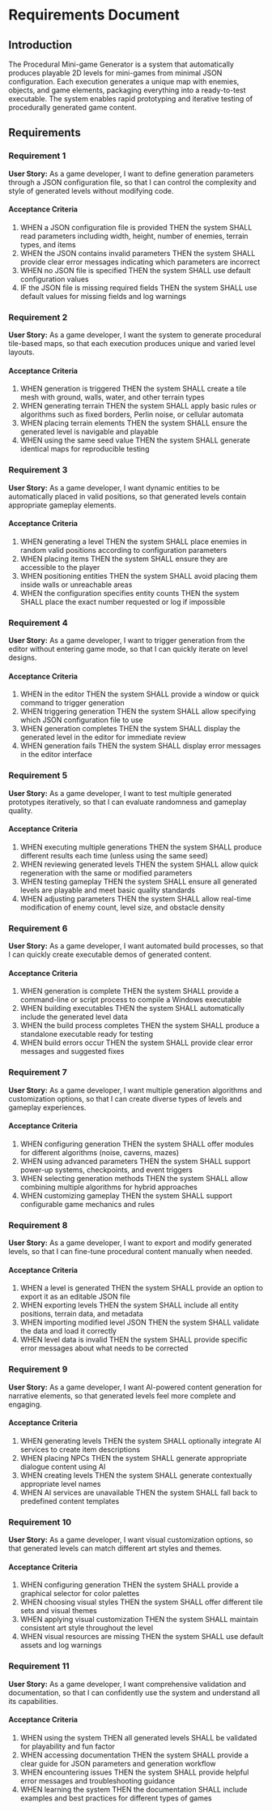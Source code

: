 # Requirements Document

## Introduction

The Procedural Mini-game Generator is a system that automatically produces playable 2D levels for mini-games from minimal JSON configuration. Each execution generates a unique map with enemies, objects, and game elements, packaging everything into a ready-to-test executable. The system enables rapid prototyping and iterative testing of procedurally generated game content.

## Requirements

### Requirement 1

**User Story:** As a game developer, I want to define generation parameters through a JSON configuration file, so that I can control the complexity and style of generated levels without modifying code.

#### Acceptance Criteria

1. WHEN a JSON configuration file is provided THEN the system SHALL read parameters including width, height, number of enemies, terrain types, and items
2. WHEN the JSON contains invalid parameters THEN the system SHALL provide clear error messages indicating which parameters are incorrect
3. WHEN no JSON file is specified THEN the system SHALL use default configuration values
4. IF the JSON file is missing required fields THEN the system SHALL use default values for missing fields and log warnings

### Requirement 2

**User Story:** As a game developer, I want the system to generate procedural tile-based maps, so that each execution produces unique and varied level layouts.

#### Acceptance Criteria

1. WHEN generation is triggered THEN the system SHALL create a tile mesh with ground, walls, water, and other terrain types
2. WHEN generating terrain THEN the system SHALL apply basic rules or algorithms such as fixed borders, Perlin noise, or cellular automata
3. WHEN placing terrain elements THEN the system SHALL ensure the generated level is navigable and playable
4. WHEN using the same seed value THEN the system SHALL generate identical maps for reproducible testing

### Requirement 3

**User Story:** As a game developer, I want dynamic entities to be automatically placed in valid positions, so that generated levels contain appropriate gameplay elements.

#### Acceptance Criteria

1. WHEN generating a level THEN the system SHALL place enemies in random valid positions according to configuration parameters
2. WHEN placing items THEN the system SHALL ensure they are accessible to the player
3. WHEN positioning entities THEN the system SHALL avoid placing them inside walls or unreachable areas
4. WHEN the configuration specifies entity counts THEN the system SHALL place the exact number requested or log if impossible

### Requirement 4

**User Story:** As a game developer, I want to trigger generation from the editor without entering game mode, so that I can quickly iterate on level designs.

#### Acceptance Criteria

1. WHEN in the editor THEN the system SHALL provide a window or quick command to trigger generation
2. WHEN triggering generation THEN the system SHALL allow specifying which JSON configuration file to use
3. WHEN generation completes THEN the system SHALL display the generated level in the editor for immediate review
4. WHEN generation fails THEN the system SHALL display error messages in the editor interface

### Requirement 5

**User Story:** As a game developer, I want to test multiple generated prototypes iteratively, so that I can evaluate randomness and gameplay quality.

#### Acceptance Criteria

1. WHEN executing multiple generations THEN the system SHALL produce different results each time (unless using the same seed)
2. WHEN reviewing generated levels THEN the system SHALL allow quick regeneration with the same or modified parameters
3. WHEN testing gameplay THEN the system SHALL ensure all generated levels are playable and meet basic quality standards
4. WHEN adjusting parameters THEN the system SHALL allow real-time modification of enemy count, level size, and obstacle density

### Requirement 6

**User Story:** As a game developer, I want automated build processes, so that I can quickly create executable demos of generated content.

#### Acceptance Criteria

1. WHEN generation is complete THEN the system SHALL provide a command-line or script process to compile a Windows executable
2. WHEN building executables THEN the system SHALL automatically include the generated level data
3. WHEN the build process completes THEN the system SHALL produce a standalone executable ready for testing
4. WHEN build errors occur THEN the system SHALL provide clear error messages and suggested fixes

### Requirement 7

**User Story:** As a game developer, I want multiple generation algorithms and customization options, so that I can create diverse types of levels and gameplay experiences.

#### Acceptance Criteria

1. WHEN configuring generation THEN the system SHALL offer modules for different algorithms (noise, caverns, mazes)
2. WHEN using advanced parameters THEN the system SHALL support power-up systems, checkpoints, and event triggers
3. WHEN selecting generation methods THEN the system SHALL allow combining multiple algorithms for hybrid approaches
4. WHEN customizing gameplay THEN the system SHALL support configurable game mechanics and rules

### Requirement 8

**User Story:** As a game developer, I want to export and modify generated levels, so that I can fine-tune procedural content manually when needed.

#### Acceptance Criteria

1. WHEN a level is generated THEN the system SHALL provide an option to export it as an editable JSON file
2. WHEN exporting levels THEN the system SHALL include all entity positions, terrain data, and metadata
3. WHEN importing modified level JSON THEN the system SHALL validate the data and load it correctly
4. WHEN level data is invalid THEN the system SHALL provide specific error messages about what needs to be corrected

### Requirement 9

**User Story:** As a game developer, I want AI-powered content generation for narrative elements, so that generated levels feel more complete and engaging.

#### Acceptance Criteria

1. WHEN generating levels THEN the system SHALL optionally integrate AI services to create item descriptions
2. WHEN placing NPCs THEN the system SHALL generate appropriate dialogue content using AI
3. WHEN creating levels THEN the system SHALL generate contextually appropriate level names
4. WHEN AI services are unavailable THEN the system SHALL fall back to predefined content templates

### Requirement 10

**User Story:** As a game developer, I want visual customization options, so that generated levels can match different art styles and themes.

#### Acceptance Criteria

1. WHEN configuring generation THEN the system SHALL provide a graphical selector for color palettes
2. WHEN choosing visual styles THEN the system SHALL offer different tile sets and visual themes
3. WHEN applying visual customization THEN the system SHALL maintain consistent art style throughout the level
4. WHEN visual resources are missing THEN the system SHALL use default assets and log warnings

### Requirement 11

**User Story:** As a game developer, I want comprehensive validation and documentation, so that I can confidently use the system and understand all its capabilities.

#### Acceptance Criteria

1. WHEN using the system THEN all generated levels SHALL be validated for playability and fun factor
2. WHEN accessing documentation THEN the system SHALL provide a clear guide for JSON parameters and generation workflow
3. WHEN encountering issues THEN the system SHALL provide helpful error messages and troubleshooting guidance
4. WHEN learning the system THEN the documentation SHALL include examples and best practices for different types of games
